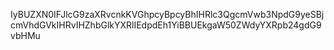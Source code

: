 IyBUZXN0IFJlcG9zaXRvcnkKVGhpcyBpcyBhIHRlc3QgcmVwb3NpdG9yeSBjcmVhdGVkIHRvIHZhbGlkYXRlIEdpdEh1YiBBUEkgaW50ZWdyYXRpb24gdG9vbHMu